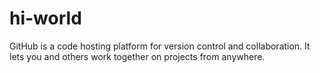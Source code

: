# hi-world
GitHub is a code hosting platform for version control and collaboration. 
It lets you and others work together on projects from anywhere.
